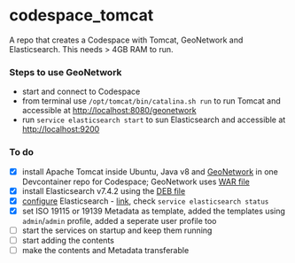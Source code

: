 # codespace_tomcat
A repo that creates a Codespace with Tomcat, GeoNetwork and Elasticsearch. This needs > 4GB RAM to run.

### Steps to use GeoNetwork
- start and connect to Codespace
- from terminal use `/opt/tomcat/bin/catalina.sh run` to run Tomcat and accessible at [http://localhost:8080/geonetwork](http://localhost:8080/geonetwork)
- run `service elasticsearch start` to sun Elasticsearch and accessible at [http://localhost:9200](http://localhost:9200)

### To do
- [x] install Apache Tomcat inside Ubuntu, Java v8 and [GeoNetwork](https://geonetwork-opensource.org/manuals/trunk/en/overview/index.html) in one Devcontainer repo for Codespace; GeoNetwork uses [WAR file](https://geonetwork-opensource.org/manuals/trunk/en/install-guide/installing-from-war-file.html)
- [x] install Elasticsearch v7.4.2 using the [DEB file](https://www.elastic.co/downloads/elasticsearch)
- [x] [configure](https://www.digitalocean.com/community/tutorials/how-to-install-and-configure-elasticsearch-on-ubuntu-20-04) Elasticsearch - [link](https://geonetwork-opensource.org/manuals/trunk/en/install-guide/installing-index.html), check `service elasticsearch status`
- [x] set ISO 19115 or 19139 Metadata as template, added the templates using `admin`/`admin` profile, added a seperate user profile too
- [ ] start the services on startup and keep them running
- [ ] start adding the contents
- [ ] make the contents and Metadata transferable
